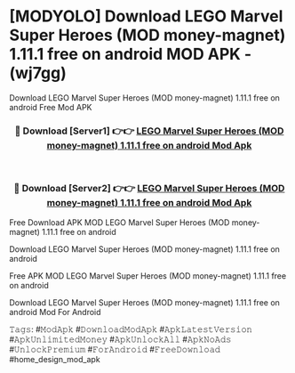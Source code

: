 # [MODYOLO] Download LEGO Marvel Super Heroes (MOD money-magnet) 1.11.1 free on android MOD APK - (wj7gg)
Download LEGO Marvel Super Heroes (MOD money-magnet) 1.11.1 free on android Free Mod APK

<div align="center">
<h3>🔴 Download [Server1] 👉👉 <a href="https://apk-comot.site?title=LEGO_Marvel_Super_Heroes_(MOD_money-magnet)_1.11.1_free_on_android">LEGO Marvel Super Heroes (MOD money-magnet) 1.11.1 free on android Mod Apk</a></h3><br>

<h3>🔴 Download [Server2] 👉👉 <a href="https://apk-comot.site?title=LEGO_Marvel_Super_Heroes_(MOD_money-magnet)_1.11.1_free_on_android">LEGO Marvel Super Heroes (MOD money-magnet) 1.11.1 free on android Mod Apk</a></h3>
</div>


Free Download APK MOD LEGO Marvel Super Heroes (MOD money-magnet) 1.11.1 free on android

Download LEGO Marvel Super Heroes (MOD money-magnet) 1.11.1 free on android 

Free APK MOD LEGO Marvel Super Heroes (MOD money-magnet) 1.11.1 free on android 

Download LEGO Marvel Super Heroes (MOD money-magnet) 1.11.1 free on android Mod For Android

𝚃𝚊𝚐𝚜: #𝙼𝚘𝚍𝙰𝚙𝚔 #𝙳𝚘𝚠𝚗𝚕𝚘𝚊𝚍𝙼𝚘𝚍𝙰𝚙𝚔 #𝙰𝚙𝚔𝙻𝚊𝚝𝚎𝚜𝚝𝚅𝚎𝚛𝚜𝚒𝚘𝚗 #𝙰𝚙𝚔𝚄𝚗𝚕𝚒𝚖𝚒𝚝𝚎𝚍𝙼𝚘𝚗𝚎𝚢 #𝙰𝚙𝚔𝚄𝚗𝚕𝚘𝚌𝚔𝙰𝚕𝚕 #𝙰𝚙𝚔𝙽𝚘𝙰𝚍𝚜 #𝚄𝚗𝚕𝚘𝚌𝚔𝙿𝚛𝚎𝚖𝚒𝚞𝚖 #𝙵𝚘𝚛𝙰𝚗𝚍𝚛𝚘𝚒𝚍 #𝙵𝚛𝚎𝚎𝙳𝚘𝚠𝚗𝚕𝚘𝚊𝚍 #home_design_mod_apk